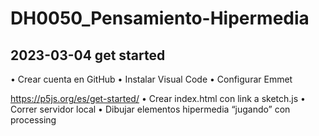 # DH0050_Pensamiento-Hipermedia

## 2023-03-04 get started

• Crear cuenta en GitHub
• Instalar Visual Code
• Configurar Emmet

https://p5js.org/es/get-started/
• Crear index.html con link a sketch.js
• Correr servidor local
• Dibujar elementos hipermedia “jugando” con processing
